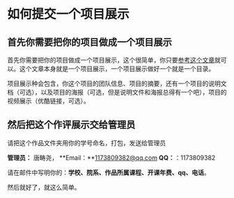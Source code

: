﻿# 如何提交一个项目展示

## 首先你需要把你的项目做成一个项目展示
首先你需要把你的项目做成一个项目展示，这个很简单，你只要[参考这个文章](/instructions/project-sample)就可以。这个文章本身就是一个项目展示，一个项目展示做好一个就是一个目录。

项目展示种会包含，你这个项目的团队信息、项目的摘要，还有一个项目的说明文档（可选），以及项目的海报（可选，但是说明文件和海报总得有一个吧），项目的视频展示（优酷链接，可选）。

## 然后把这个作评展示交给管理员

请把这个作品文件夹用你的学号命名，打包，发送给管理员  

**管理员：** 唐畴尧， **Email：**1173809382@qq.com  **QQ：**：1173809382

请在邮件中写明你的：**学校、院系、作品所属课程、开课年费、qq、电话**。

然后就好了，就这么简单。
